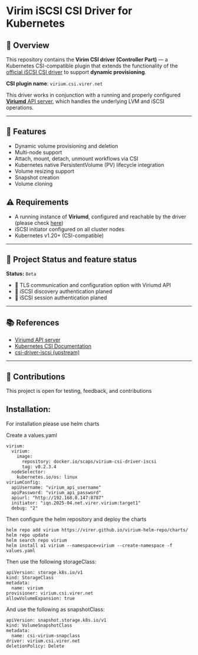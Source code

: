 # Virim iSCSI CSI Driver for Kubernetes

## 🚀 Overview

This repository contains the **Virim CSI driver (Controller Part)** — a Kubernetes CSI-compatible plugin that extends the functionality of the [official iSCSI CSI driver](https://github.com/kubernetes-csi/csi-driver-iscsi) to support **dynamic provisioning**.

**CSI plugin name**: `virium.csi.virer.net`

This driver works in conjunction with a running and properly configured [**Viriumd** API server](https://github.com/virer/viriumd), which handles the underlying LVM and iSCSI operations.

---

## 🔧 Features

- Dynamic volume provisioning and deletion
- Multi-node support
- Attach, mount, detach, unmount workflows via CSI
- Kubernetes native PersistentVolume (PV) lifecycle integration
- Volume resizing support
- Snapshot creation
- Volume cloning

## ⚠️ Requirements

- A running instance of **Viriumd**, configured and reachable by the driver (please check [here](https://github.com/virer/viriumd))
- iSCSI initiator configured on all cluster nodes
- Kubernetes v1.20+ (CSI-compatible)

---

## 🧪 Project Status and feature status

**Status:** `Beta`

- 🚧 TLS communication and configuration option with Viriumd API
- 🚧 iSCSI discovery authentication planed
- 🚧 iSCSI session authentication planed

---

## 📚 References

- [Viriumd API server](https://github.com/virer/viriumd)
- [Kubernetes CSI Documentation](https://kubernetes-csi.github.io/docs/)
- [csi-driver-iscsi (upstream)](https://github.com/kubernetes-csi/csi-driver-iscsi)

---

## 🤝 Contributions

This project is open for testing, feedback, and contributions

## Installation:

For installation please use helm charts

Create a values.yaml 
```
virium:
  virium:
    image:
      repository: docker.io/scaps/virium-csi-driver-iscsi
      tag: v0.2.3.4
  nodeSelector:
    kubernetes.io/os: linux
viriumConfig:
  apiUsername: "virium_api_username"
  apiPassword: "virium_api_password"
  apiurl: "http://192.168.0.147:8787"
  initiator: "iqn.2025-04.net.virer.virium:target1"
  debug: "2"
```

Then configure the helm repository and deploy the charts
```
helm repo add virium https://virer.github.io/virium-helm-repo/charts/
helm repo update
helm search repo virium
helm install a1 virium --namespace=virium --create-namespace -f values.yaml 
```

Then use the following storageClass:

```
apiVersion: storage.k8s.io/v1
kind: StorageClass
metadata:
  name: virium
provisioner: virium.csi.virer.net
allowVolumeExpansion: true
```

And use the following as snapshotClass:
```
apiVersion: snapshot.storage.k8s.io/v1
kind: VolumeSnapshotClass
metadata:
  name: csi-virium-snapclass
driver: virium.csi.virer.net
deletionPolicy: Delete
```